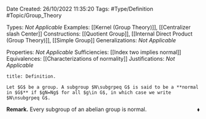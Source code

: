 <div class="topSpace"></div>

Date Created: 26/10/2022 11:35:20
Tags: #Type/Definition #Topic/Group_Theory

Types: _Not Applicable_
Examples: [[Kernel (Group Theory)]], [[Centralizer slash Center]]
Constructions: [[Quotient Group]], [[Internal Direct Product (Group Theory)]], [[Simple Group]]
Generalizations: _Not Applicable_

Properties: _Not Applicable_
Sufficiencies: [[Index two implies normal]]
Equivalences: [[Characterizations of normality]]
Justifications: _Not Applicable_

``` ad-Definition
title: Definition.

Let $G$ be a group. A subgroup $N\subgrpeq G$ is said to be a **normal in $G$** if $gN=Ng$ for all $g\in G$, in which case we write $N\nsubgrpeq G$.

```

**Remark.** Every subgroup of an abelian group is normal.<span style="float:right;">$\blacklozenge$</span>
